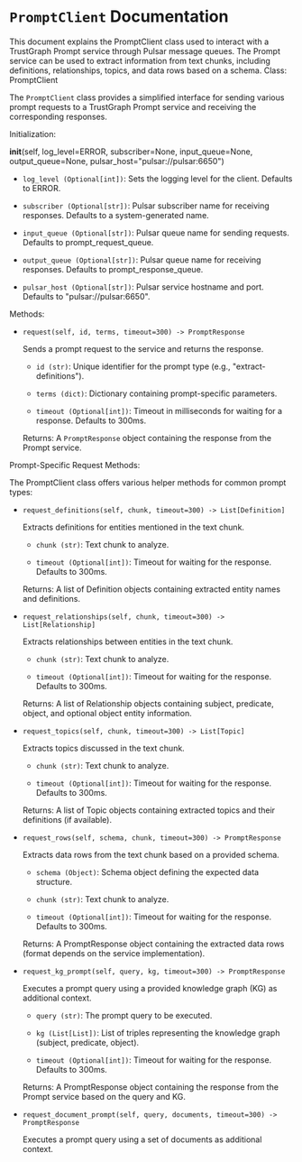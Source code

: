 
# `PromptClient` Documentation

This document explains the PromptClient class used to interact with a
TrustGraph Prompt service through Pulsar message queues. The Prompt
service can be used to extract information from text chunks, including
definitions, relationships, topics, and data rows based on a schema.
Class: PromptClient

The `PromptClient` class provides a simplified interface for sending
various prompt requests to a TrustGraph Prompt service and receiving
the corresponding responses.

Initialization:

  __init__(self, log_level=ERROR, subscriber=None, input_queue=None,
      output_queue=None, pulsar_host="pulsar://pulsar:6650")

- `log_level (Optional[int])`: Sets the logging level for the
  client. Defaults to ERROR.

- `subscriber (Optional[str])`: Pulsar subscriber name for receiving
  responses. Defaults to a system-generated name.

- `input_queue (Optional[str])`: Pulsar queue name for sending
  requests. Defaults to prompt_request_queue.

- `output_queue (Optional[str])`: Pulsar queue name for receiving
  responses. Defaults to prompt_response_queue.

- `pulsar_host (Optional[str])`: Pulsar service hostname and
  port. Defaults to "pulsar://pulsar:6650".

Methods:

- `request(self, id, terms, timeout=300) -> PromptResponse`

  Sends a prompt request to the service and returns the response.

  - `id (str)`: Unique identifier for the prompt type (e.g.,
    "extract-definitions").

  - `terms (dict)`: Dictionary containing prompt-specific parameters.

  - `timeout (Optional[int])`: Timeout in milliseconds for waiting for
    a response. Defaults to 300ms.

  Returns: A `PromptResponse` object containing the response from the
  Prompt service.

Prompt-Specific Request Methods:

The PromptClient class offers various helper methods for common prompt types:

- `request_definitions(self, chunk, timeout=300) -> List[Definition]`

  Extracts definitions for entities mentioned in the text chunk.

  - `chunk (str)`: Text chunk to analyze.

  - `timeout (Optional[int])`: Timeout for waiting for the
    response. Defaults to 300ms.

  Returns: A list of Definition objects containing extracted entity
  names and definitions.

- `request_relationships(self, chunk, timeout=300) -> List[Relationship]`

  Extracts relationships between entities in the text chunk.

  - `chunk (str)`: Text chunk to analyze.

  - `timeout (Optional[int])`: Timeout for waiting for the
    response. Defaults to 300ms.

  Returns: A list of Relationship objects containing subject,
  predicate, object, and optional object entity information.

- `request_topics(self, chunk, timeout=300) -> List[Topic]`

  Extracts topics discussed in the text chunk.

  - `chunk (str)`: Text chunk to analyze.

  - `timeout (Optional[int])`: Timeout for waiting for the
    response. Defaults to 300ms.

  Returns: A list of Topic objects containing extracted topics and
  their definitions (if available).

- `request_rows(self, schema, chunk, timeout=300) -> PromptResponse`

  Extracts data rows from the text chunk based on a provided schema.

  - `schema (Object)`: Schema object defining the expected data structure.

  - `chunk (str)`: Text chunk to analyze.

  - `timeout (Optional[int])`: Timeout for waiting for the
    response. Defaults to 300ms.

  Returns: A PromptResponse object containing the extracted data rows
  (format depends on the service implementation).

- `request_kg_prompt(self, query, kg, timeout=300) -> PromptResponse`

  Executes a prompt query using a provided knowledge graph (KG) as
  additional context.

  - `query (str)`: The prompt query to be executed.

  - `kg (List[List])`: List of triples representing the knowledge graph
    (subject, predicate, object).

  - `timeout (Optional[int])`: Timeout for waiting for the
    response. Defaults to 300ms.

  Returns: A PromptResponse object containing the response from the
  Prompt service based on the query and KG.

- `request_document_prompt(self, query, documents, timeout=300) -> PromptResponse`

  Executes a prompt query using a set of documents as additional context.



